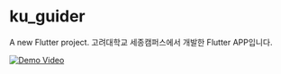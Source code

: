 # ku_guider

A new Flutter project.
고려대학교 세종캠퍼스에서 개발한 Flutter APP입니다.

[![Demo Video](https://img.youtube.com/vi/YgPFp3gZ2mo/1.jpg)](https://www.youtube.com/watch?v=YgPFp3gZ2mo&list=PLSVTDKPoVTAL8_sSf79vTE71pKdUAD7LF&index=1)
